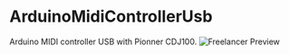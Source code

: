# ArduinoMidiControllerUsb
Arduino MIDI controller USB with Pionner CDJ100.
![Freelancer Preview](https://github.com/Lukaszm328/ArduinoMidiControllerUsb/blob/master/CDJ100Arduino.png?raw=true)
